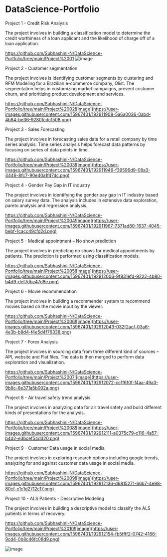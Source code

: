 # DataScience-Portfolio

Project 1 - Credit Risk Analysis
 
The project involves in building a classification model to determine the credit worthiness of a loan applicant and the likelihood of charge off of a     loan application. 


https://github.com/Subhashini-N/DataScience-Portfolio/tree/main/Project%2001
![image](https://user-images.githubusercontent.com/15967401/192911812-97cd75f6-ee63-483f-8734-b74b4fcffd02.png)




Project 2 - Customer segmentation

The project involves is identifying customer segments by clustering and RFM Modeling for a Brazilian e-commerce company, Olist. The segmentation    helps in customizing market campaigns, prevent customer churn, and prioritizing product development and services.

https://github.com/Subhashini-N/DataScience-Portfolio/tree/main/Project%2002![image](https://user-images.githubusercontent.com/15967401/192911908-5a6a0036-0abd-4b84-be36-9280fcdc1508.png)


Project 3 - Sales Forecasting 

The project involves in forecasting sales data for a retail company by time series analysis. Time series analysis helps forecast data patterns by  focusing on series of data points in time. 

https://github.com/Subhashini-N/DataScience-Portfolio/tree/main/Project%2003![image](https://user-images.githubusercontent.com/15967401/192911946-f39596d9-08a3-4446-8fc7-90e40a1f47dc.png)


Project 4 - Gender Pay Gap in IT industry

The project involves in identifying the gender pay gap in IT industry based on salary survey data. The analysis includes in extensive data exploration, pareto analysis and regression analysis.

https://github.com/Subhashini-N/DataScience-Portfolio/tree/main/Project%2004![image](https://user-images.githubusercontent.com/15967401/192911967-7371ad80-1637-4045-bebf-1cacc49cfd2d.png)


Project 5 - Medical appointment – No show prediction

The project involves in predicting no shows for medical appointments by patients. The prediction is performed using classification models. 

https://github.com/Subhashini-N/DataScience-Portfolio/tree/main/Project%2005![image](https://user-images.githubusercontent.com/15967401/192912006-9f831efd-9222-4b80-b4d9-def7dbc47d8e.png)


Project 6 - Movie recommendation

The project involves in building a recommender system to recommend movies based on the movie input by the viewer.

https://github.com/Subhashini-N/DataScience-Portfolio/tree/main/Project%2006![image](https://user-images.githubusercontent.com/15967401/192912043-032f2acf-03a6-4e3b-b8d4-f4e5d4f76338.png)

   
Project 7 - Forex Analysis

The project involves in sourcing data from three different kind of sources – API, website and Flat files. The data is then merged to perform data    exploration and visualization.

https://github.com/Subhashini-N/DataScience-Portfolio/tree/main/Project%2007![image](https://user-images.githubusercontent.com/15967401/192912072-cc1f6f0f-f4aa-49a3-9b8c-6e371a5b002a.png)


Project 8 - Air travel safety trend analysis

The project involves in analyzing data for air travel safety and build different kinds of presentations for the analysis.

https://github.com/Subhashini-N/DataScience-Portfolio/tree/main/Project%2008![image](https://user-images.githubusercontent.com/15967401/192912111-a0375c79-c116-4a57-b4d2-e3bcef54dd20.png)


Project 9 - Customer Data usage in social media

The project involves in exploring research options including google trends, analyzing for and against customer data usage in social media. 

https://github.com/Subhashini-N/DataScience-Portfolio/tree/main/Project%2009![image](https://user-images.githubusercontent.com/15967401/192912136-d6815271-66b7-4e98-80cf-e1c1d2712c17.png)


Project 10 - ALS Patients - Descriptive Modeling

The project involves in building a descriptive model to classify the ALS patients in terms of recovery.

https://github.com/Subhashini-N/DataScience-Portfolio/tree/main/Project%2010![image](https://user-images.githubusercontent.com/15967401/192912154-fb5ffff2-0742-4166-9cd4-0b8c46fc08d9.png)







![image](https://user-images.githubusercontent.com/15967401/192901577-12ac1dd2-b8eb-4cb4-9840-b5aefa92e8ab.png)
